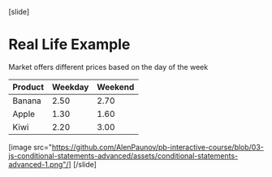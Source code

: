 [slide]
# Real Life Example
Market offers different prices based on the day of the week

|Product|Weekday|Weekend|
|-------|-------|-------|
|Banana|2.50|2.70|
|Apple|1.30|1.60|
|Kiwi|2.20|3.00|

[image src="https://github.com/AlenPaunov/pb-interactive-course/blob/03-js-conditional-statements-advanced/assets/conditional-statements-advanced-1.png"/]
[/slide]